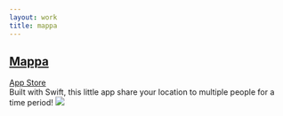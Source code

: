 ```yaml
---
layout: work
title: mappa
---
```

<h2 class="h2-link"><a href="http://www.01click.net/">Mappa</a></h2>

<div class="subheader-links">
  <a href="https://itunes.apple.com/us/app/mappa/id931699397?mt=8">App Store</a>
</div>
Built with Swift, this little app share your location to multiple people for a time period!
<img class="work-screenshot" src="{{ site.baseurl }}/images/mappa.png">
